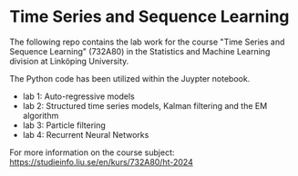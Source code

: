 # Time Series and Sequence Learning

The following repo contains the lab work for the course "Time Series and Sequence Learning" (732A80) in the Statistics and Machine Learning division at Linköping University.

The Python code has been utilized within the Juypter notebook.

- lab 1: Auto-regressive models
- lab 2: Structured time series models, Kalman filtering and the EM algorithm
- lab 3: Particle filtering
- lab 4: Recurrent Neural Networks

For more information on the course subject: https://studieinfo.liu.se/en/kurs/732A80/ht-2024
